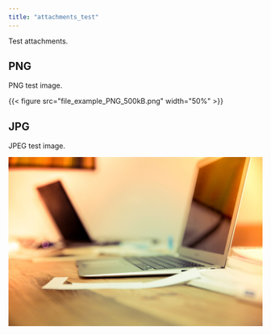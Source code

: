 ```yaml
---
title: "attachments_test"
---
```


Test attachments.


## PNG

PNG test image.

{{< figure src="file_example_PNG_500kB.png" width="50%" >}}

## JPG

JPEG test image.

![](file_example_JPG_100kB.jpg)
